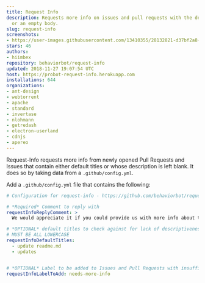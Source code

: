 ```yaml
---
title: Request Info
description: Requests more info on issues and pull requests with the default title
  or an empty body.
slug: request-info
screenshots:
- https://user-images.githubusercontent.com/13410355/28132821-d37bf2a8-66f2-11e7-9e7b-5930ba65d67a.png
stars: 46
authors:
- hiimbex
repository: behaviorbot/request-info
updated: 2018-11-27 19:07:54 UTC
host: https://probot-request-info.herokuapp.com
installations: 644
organizations:
- ant-design
- webtorrent
- apache
- standard
- invertase
- nlohmann
- getredash
- electron-userland
- cdnjs
- apereo
---
```



Request-Info requests more info from newly opened Pull Requests and Issues that contain either default titles or whose description is left blank. It does so by taking data from a `.github/config.yml`.

 Add a `.github/config.yml` file that contains the following:

```yml
# Configuration for request-info - https://github.com/behaviorbot/request-info

# *Required* Comment to reply with
requestInfoReplyComment: >
  We would appreciate it if you could provide us with more info about this issue/pr!

# *OPTIONAL* default titles to check against for lack of descriptiveness
# MUST BE ALL LOWERCASE
requestInfoDefaultTitles:
  - update readme.md
  - updates


# *OPTIONAL* Label to be added to Issues and Pull Requests with insufficient information given
requestInfoLabelToAdd: needs-more-info
```

